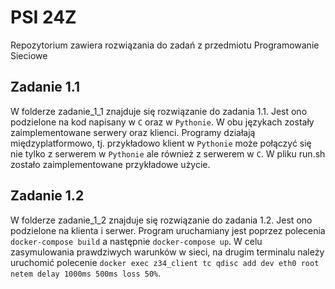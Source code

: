 # PSI 24Z
Repozytorium zawiera rozwiązania do zadań z przedmiotu Programowanie Sieciowe

## Zadanie 1.1
W folderze zadanie_1_1 znajduje się rozwiązanie do zadania 1.1. Jest ono podzielone na kod napisany w `C` oraz w `Pythonie`. W obu językach zostały zaimplementowane serwery oraz klienci. Programy działają międzyplatformowo,
tj. przykładowo klient w `Pythonie` może połączyć się nie tylko z serwerem w `Pythonie` ale również z serwerem w `C`. 
W pliku run.sh zostało zaimplementowane przykładowe użycie.

## Zadanie 1.2
W folderze zadanie_1_2 znajduje się rozwiązanie do zadania 1.2. Jest ono podzielone na klienta i serwer. Program uruchamiany jest poprzez polecenia `docker-compose build` a następnie `docker-compose up`. W celu zasymulowania prawdziwych warunków w sieci, na drugim terminalu należy uruchomić polecenie `docker exec z34_client tc qdisc add dev eth0 root netem delay 1000ms 500ms loss 50%`. 
